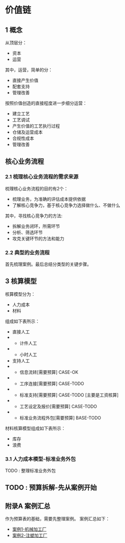 # 价值链

## 1 概念
从顶层分：  
* 资本  
* 运营  

其中，运营，简单的分：  
* 直接产生价值  
* 配套支持  
* 管理改善  

按照价值创造的直接程度进一步细分运营：  
* 建立工艺  
* 工艺调试  
* 产生价值的工艺执行过程  
* 仓储及运营成本
* 合规性成本
* 管理改善


## 核心业务流程  

### 2.1 梳理核心业务流程的需求来源
梳理核心业务流程的目的有2个：
* 梳理业务，为准确的评估成本提供依据
* 了解核心竞争力，基于核心竞争力选择做什么、不做什么  

其中，寻找核心竞争力的方法:
* 拆解业务闭环，所需环节
* 分析、筛选环节
* 攻克关键环节的方法和能力

### 2.2 典型的业务流程
首先梳理案例。最后总结分类型的关键步骤。

## 3 核算模型

核算模型分为：  
* 人力成本  
* 材料

组成如下表所示：  
* 直接人工
* * 计件人工 
* * 小时人工
* 支持人工
* * 信息流转[需要预算] CASE-OK
* * 工序连接[需要预算] CASE-TODO
* * 标准支持[需要预算] CASE-TODO [主要是工资核算]
* * 工艺设定及报价[需要预算] CASE-TODO
* * 标准业务流程外包[需要预算] BASE-TODO

材料核算模型组成如下表所示：  
* 库存
* 浪费

### 3.1 人力成本模型-标准业务外包
TODO : 整理标准业务外包

## TODO : 预算拆解-先从案例开始

## 附录A 案例汇总  
作为预算表的基础，需要先整理案例。
案例汇总如下：  
* [案例1-机械加工厂](case1/README.md)  
* [案例2-注塑加工厂](case2/README.md)
